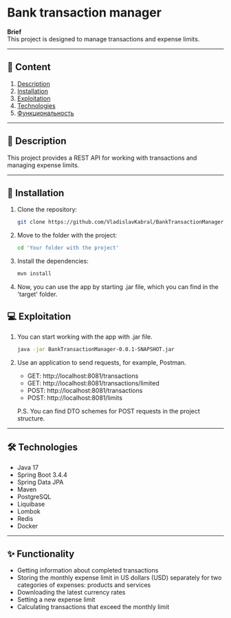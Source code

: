 # Bank transaction manager

**Brief**  
This project is designed to manage transactions and expense limits.

---

## 📂 Content

1. [Description](#-description)
2. [Installation](#-installation)
3. [Exploitation](#-exploitation)
4. [Technologies](#-technologies)
5. [Функциональность](#-functionality)

---

## 📝 Description

This project provides a REST API for working with transactions and managing expense limits.

---

## 🚀 Installation

1. Clone the repository:
   ```bash
   git clone https://github.com/VladislavKabral/BankTransactionManager.git

2. Move to the folder with the project:

   ```bash
   cd 'Your folder with the project'

3. Install the dependencies:

   ```bash
   mvn install
   
4. Now, you can use the app by starting .jar file, which you can find in the 'target' folder. 

## 💻 Exploitation

1. You can start working with the app with .jar file.

   ```bash
   java -jar BankTransactionManager-0.0.1-SNAPSHOT.jar   
   
2. Use an application to send requests, for example, Postman.
   
   * GET: http://localhost:8081/transactions
   * GET: http://localhost:8081/transactions/limited
   * POST: http://localhost:8081/transactions
   * POST: http://localhost:8081/limits

   P.S. You can find DTO schemes for POST requests in the project  structure.

---

## 🛠️ Technologies

   * Java 17
   * Spring Boot 3.4.4
   * Spring Data JPA
   * Maven
   * PostgreSQL
   * Liquibase
   * Lombok
   * Redis
   * Docker

---

## ✨ Functionality

   * Getting information about completed transactions
   * Storing the monthly expense limit in US dollars (USD) separately for two categories of expenses: products and services
   * Downloading the latest currency rates
   * Setting a new expense limit
   * Calculating transactions that exceed the monthly limit

